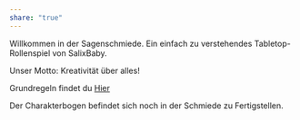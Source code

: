 ```yaml
---
share: "true"
---
```

Willkommen in der Sagenschmiede. Ein einfach zu verstehendes Tabletop-Rollenspiel von SalixBaby.  
  
Unser Motto: Kreativität über alles!  
  
Grundregeln findet du [Hier](https://salixbaby.github.io/sagenschmiede/Grundregeln)  
  
Der Charakterbogen befindet sich noch in der Schmiede zu Fertigstellen.